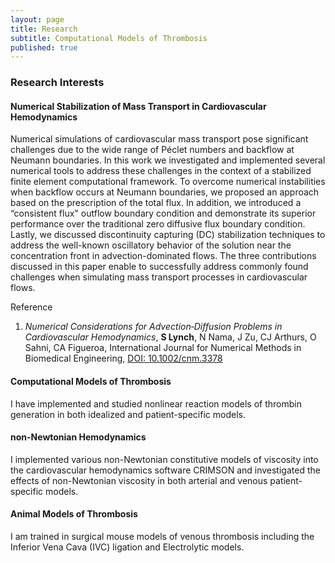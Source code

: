 ```yaml
---
layout: page
title: Research
subtitle: Computational Models of Thrombosis
published: true
---
```


### Research Interests

#### Numerical Stabilization of Mass Transport in Cardiovascular Hemodynamics
Numerical simulations of cardiovascular mass transport pose significant challenges due to the wide range of Péclet numbers and backflow at Neumann boundaries. In
this work we investigated and implemented several numerical tools to address these challenges in the context of a stabilized finite element computational framework. To overcome
numerical instabilities when backflow occurs at Neumann boundaries, we proposed an approach based on the prescription of the total flux. In addition, we introduced a “consistent
flux" outflow boundary condition and demonstrate its superior performance over the traditional zero diffusive flux boundary condition. Lastly, we discussed discontinuity
capturing (DC) stabilization techniques to address the well-known oscillatory behavior of the solution near the concentration front in advection-dominated flows. The three contributions discussed
in this paper enable to successfully address commonly found challenges when simulating mass transport processes in cardiovascular flows.

Reference

1) *Numerical Considerations for Advection‐Diffusion Problems in Cardiovascular Hemodynamics*, **S Lynch**, N Nama, J Zu, CJ Arthurs, O Sahni, CA Figueroa, International Journal for Numerical Methods in Biomedical Engineering, [DOI: 10.1002/cnm.3378](https://doi.org/10.1002/cnm.3378)

#### Computational Models of Thrombosis
I have implemented and studied nonlinear reaction models of thrombin generation in both idealized and patient-specific models.

#### non-Newtonian Hemodynamics
I implemented various non-Newtonian constitutive models of viscosity into the cardiovascular hemodynamics software CRIMSON and investigated the effects of non-Newtonian viscosity in both arterial and venous patient-specific models.

#### Animal Models of Thrombosis
I am trained in surgical mouse models of venous thrombosis including the Inferior Vena Cava (IVC) ligation and Electrolytic models. 
